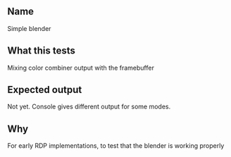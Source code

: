 ## Name
Simple blender

## What this tests
Mixing color combiner output with the framebuffer

## Expected output
Not yet. Console gives different output for some modes.

## Why
For early RDP implementations, to test that the blender is working properly
